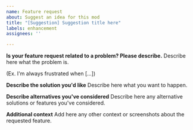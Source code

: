 ```yaml
---
name: Feature request
about: Suggest an idea for this mod
title: "[Suggestion] Suggestion title here"
labels: enhancement
assignees: ''

---
```


**Is your feature request related to a problem? Please describe.**
Describe here what the problem is. 

(Ex. I'm always frustrated when [...])

**Describe the solution you'd like**
Describe here what you want to happen.

**Describe alternatives you've considered**
Describe here any alternative solutions or features you've considered.

**Additional context**
Add here any other context or screenshots about the requested feature.
